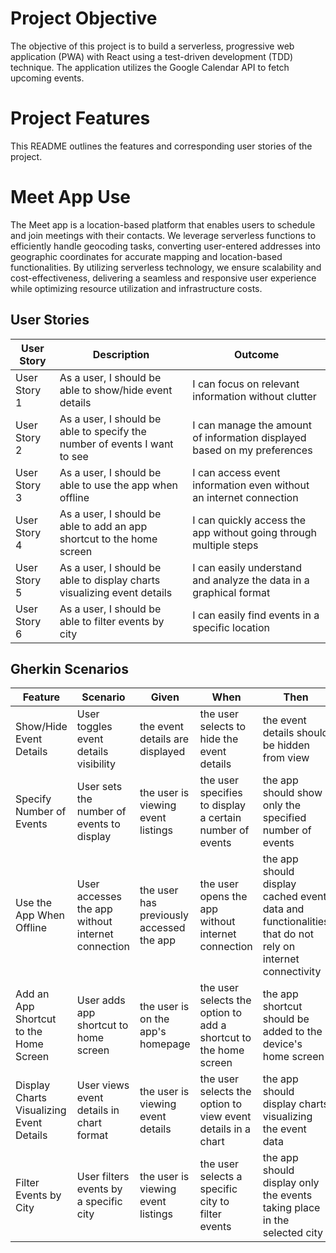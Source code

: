 # Project Objective

The objective of this project is to build a serverless, progressive web application (PWA) with React using a test-driven development (TDD) technique. The application utilizes the Google Calendar API to fetch upcoming events.
# Project Features

This README outlines the features and corresponding user stories of the project.

# Meet App Use

The Meet app is a location-based platform that enables users to schedule and join meetings with their contacts. We leverage serverless functions to efficiently handle geocoding tasks, converting user-entered addresses into geographic coordinates for accurate mapping and location-based functionalities. By utilizing serverless technology, we ensure scalability and cost-effectiveness, delivering a seamless and responsive user experience while optimizing resource utilization and infrastructure costs.

## User Stories

| User Story | Description | Outcome |
| --- | --- | --- |
| User Story 1 | As a user, I should be able to show/hide event details | I can focus on relevant information without clutter |
| User Story 2 | As a user, I should be able to specify the number of events I want to see | I can manage the amount of information displayed based on my preferences |
| User Story 3 | As a user, I should be able to use the app when offline | I can access event information even without an internet connection |
| User Story 4 | As a user, I should be able to add an app shortcut to the home screen | I can quickly access the app without going through multiple steps |
| User Story 5 | As a user, I should be able to display charts visualizing event details | I can easily understand and analyze the data in a graphical format |
| User Story 6 | As a user, I should be able to filter events by city | I can easily find events in a specific location |

## Gherkin Scenarios

| Feature | Scenario | Given | When | Then |
| --- | --- | --- | --- | --- |
| Show/Hide Event Details | User toggles event details visibility | the event details are displayed | the user selects to hide the event details | the event details should be hidden from view |
| Specify Number of Events | User sets the number of events to display | the user is viewing event listings | the user specifies to display a certain number of events | the app should show only the specified number of events |
| Use the App When Offline | User accesses the app without internet connection | the user has previously accessed the app | the user opens the app without internet connection | the app should display cached event data and functionalities that do not rely on internet connectivity |
| Add an App Shortcut to the Home Screen | User adds app shortcut to home screen | the user is on the app's homepage | the user selects the option to add a shortcut to the home screen | the app shortcut should be added to the device's home screen |
| Display Charts Visualizing Event Details | User views event details in chart format | the user is viewing event details | the user selects the option to view event details in a chart | the app should display charts visualizing the event data |
| Filter Events by City | User filters events by a specific city | the user is viewing event listings | the user selects a specific city to filter events | the app should display only the events taking place in the selected city |
